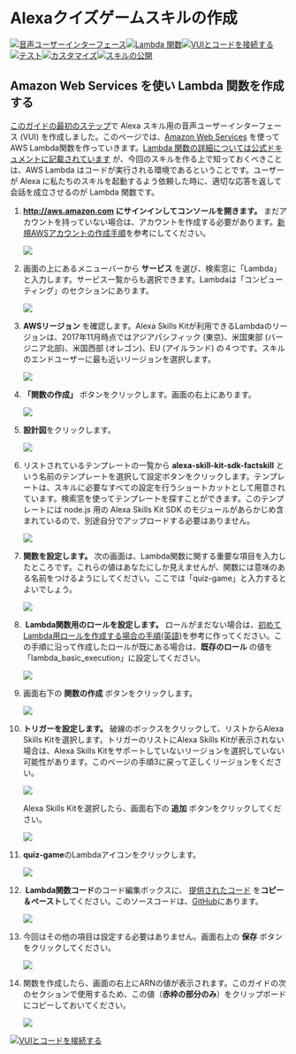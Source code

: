 # Alexaクイズゲームスキルの作成
[![音声ユーザーインターフェース](https://m.media-amazon.com/images/G/01/mobile-apps/dex/alexa/alexa-skills-kit/jp/tutorials/navigation/1-locked.png)](1-voice-user-interface.md)[![Lambda 関数](https://m.media-amazon.com/images/G/01/mobile-apps/dex/alexa/alexa-skills-kit/jp/tutorials/navigation/2-on.png)](2-lambda-function.md)[![VUIとコードを接続する](https://m.media-amazon.com/images/G/01/mobile-apps/dex/alexa/alexa-skills-kit/jp/tutorials/navigation/3-off.png)](3-connect-vui-to-code.md)[![テスト](https://m.media-amazon.com/images/G/01/mobile-apps/dex/alexa/alexa-skills-kit/jp/tutorials/navigation/4-off.png)](4-testing.md)[![カスタマイズ](https://m.media-amazon.com/images/G/01/mobile-apps/dex/alexa/alexa-skills-kit/jp/tutorials/navigation/5-off.png)](5-customization.md)[![スキルの公開](https://m.media-amazon.com/images/G/01/mobile-apps/dex/alexa/alexa-skills-kit/jp/tutorials/navigation/6-off.png)](6-publication.md)

<!--<a href="1-voice-user-interface.md"><img src="https://m.media-amazon.com/images/G/01/mobile-apps/dex/alexa/alexa-skills-kit/tutorials/navigation/1-locked._TTH_.png" /></a><a href="2-lambda-function.md"><img src="https://m.media-amazon.com/images/G/01/mobile-apps/dex/alexa/alexa-skills-kit/tutorials/navigation/2-on._TTH_.png" /></a><a href="3-connect-vui-to-code.md"><img src="https://m.media-amazon.com/images/G/01/mobile-apps/dex/alexa/alexa-skills-kit/tutorials/navigation/3-off._TTH_.png" /></a><a href="4-testing.md"><img src="https://m.media-amazon.com/images/G/01/mobile-apps/dex/alexa/alexa-skills-kit/tutorials/navigation/4-off._TTH_.png" /></a><a href="5-customization.md"><img src="https://m.media-amazon.com/images/G/01/mobile-apps/dex/alexa/alexa-skills-kit/tutorials/navigation/5-off._TTH_.png" /></a><a href="6-publication.md"><img src="https://m.media-amazon.com/images/G/01/mobile-apps/dex/alexa/alexa-skills-kit/tutorials/navigation/6-off._TTH_.png" /></a>-->

## Amazon Web Services を使い Lambda 関数を作成する

[このガイドの最初のステップ](1-voice-user-interface.md)で Alexa スキル用の音声ユーザーインターフェース (VUI) を作成しました。このページでは、[Amazon Web Services](http://aws.amazon.com) を使ってAWS Lambda関数を作っていきます。[Lambda 関数の詳細については公式ドキュメントに記載されています](http://aws.amazon.com/lambda) が、今回のスキルを作る上で知っておくべきことは、AWS Lambda はコードが実行される環境であるということです。ユーザーが Alexa に私たちのスキルを起動するよう依頼した時に、適切な応答を返して会話を成立させるのが Lambda 関数です。

1.  **http://aws.amazon.com にサインインしてコンソールを開きます。** まだアカウントを持っていない場合は、アカウントを作成する必要があります。[新規AWSアカウントの作成手順](../set-up-aws.md)を参考にしてください。

    ![](https://m.media-amazon.com/images/G/01/mobile-apps/dex/alexa/alexa-skills-kit/jp/tutorials/quiz-game/2-1-sign-in-to-the-console.png")

2.  画面の上にあるメニューバーから **サービス** を選び、検索窓に「Lambda」と入力します。サービス一覧からも選択できます。Lambdaは「コンピューティング」のセクションにあります。

    ![](https://m.media-amazon.com/images/G/01/mobile-apps/dex/alexa/alexa-skills-kit/jp/tutorials/quiz-game/2-2-services-lambda.png")

3.  **AWSリージョン** を確認します。Alexa Skills Kitが利用できるLambdaのリージョンは、2017年11月時点ではアジアパシフィック (東京)、米国東部 (バージニア北部)、米国西部 (オレゴン)、EU (アイルランド) の４つです。スキルのエンドユーザーに最も近いリージョンを選択します。

    ![](https://m.media-amazon.com/images/G/01/mobile-apps/dex/alexa/alexa-skills-kit/jp/tutorials/quiz-game/2-3-check-region._TTH_.png)

4.  **「関数の作成」** ボタンをクリックします。画面の右上にあります。

    ![](https://m.media-amazon.com/images/G/01/mobile-apps/dex/alexa/alexa-skills-kit/jp/tutorials/quiz-game/2-4-create-a-lambda-function._TTH_.png)

5. **設計図**をクリックします。

	![](https://m.media-amazon.com/images/G/01/mobile-apps/dex/alexa/alexa-skills-kit/jp/tutorials/quiz-game/2-4-1-bluebrint._TTH_.png)
   
6. リストされているテンプレートの一覧から **alexa-skill-kit-sdk-factskill** という名前のテンプレートを選択して設定ボタンをクリックします。テンプレートは、スキルに必要なすべての設定を行うショートカットとして用意されています。検索窓を使ってテンプレートを探すことができます。このテンプレートには node.js 用の Alexa Skills Kit SDK のモジュールがあらかじめ含まれているので、別途自分でアップロードする必要はありません。

    ![](https://m.media-amazon.com/images/G/01/mobile-apps/dex/alexa/alexa-skills-kit/jp/tutorials/quiz-game/2-5-blueprint._TTH_.png) <!--TODO: THIS IMAGE NEEDS TO BE CUSTOMIZED FOR YOUR SKILL TEMPLATE. -->


7.  **関数を設定します。** 次の画面は、Lambda関数に関する重要な項目を入力したところです。これらの値はあなたにしか見えませんが、関数には意味のある名前をつけるようにしてください。ここでは「quiz-game」と入力するとよいでしょう。

    ![](https://m.media-amazon.com/images/G/01/mobile-apps/dex/alexa/alexa-skills-kit/jp/tutorials/quiz-game/2-7-configure-your-function._TTH_.png)

8.  **Lambda関数用のロールを設定します。**  ロールがまだない場合は、[初めてLambda用ロールを作成する場合の手順(英語)](https://github.com/alexa/alexa-cookbook/tree/master/aws/lambda-role.md)を参考に作ってください。この手順に沿って作成したロールが既にある場合は、**既存のロール** の値を「lambda\_basic\_execution」に設定してください。

    ![](https://m.media-amazon.com/images/G/01/mobile-apps/dex/alexa/alexa-skills-kit/jp/tutorials/quiz-game/2-9-lambda-function-role._TTH_.png)
    
9.  画面右下の **関数の作成** ボタンをクリックします。

    ![](https://m.media-amazon.com/images/G/01/mobile-apps/dex/alexa/alexa-skills-kit/jp/tutorials/quiz-game/2-4-create-a-lambda-function._TTH_.png)
    
10. **トリガーを設定します。** 破線のボックスをクリックして、リストからAlexa Skills Kitを選択します。トリガーのリストにAlexa Skills Kitが表示されない場合は、Alexa Skills Kitをサポートしていないリージョンを選択していない可能性があります。このページの手順3に戻って正しくリージョンをください。

    ![](https://m.media-amazon.com/images/G/01/mobile-apps/dex/alexa/alexa-skills-kit/jp/tutorials/quiz-game/2-6-configure-your-trigger._TTH_.png)

    Alexa Skills Kitを選択したら、画面右下の **追加** ボタンをクリックしてください。 
    
    ![](https://m.media-amazon.com/images/G/01/mobile-apps/dex/alexa/alexa-skills-kit/jp/tutorials/quiz-game/2-6-1-adding-ask-trigger._TTH_.png)

11. **quiz-game**のLambdaアイコンをクリックします。

	![](https://m.media-amazon.com/images/G/01/mobile-apps/dex/alexa/alexa-skills-kit/jp/tutorials/quiz-game/2-11-1-select-lamda._TTH_.png)
     
12.  **Lambda関数コード**のコード編集ボックスに、 [提供されたコード](../lambda/custom/index.js) を**コピー＆ペースト**してください。このソースコードは、[GitHub](../lambda/custom/index.js)にあります。

	![](https://m.media-amazon.com/images/G/01/mobile-apps/dex/alexa/alexa-skills-kit/jp/tutorials/quiz-game/2-12-copy-lambda-code._TTH_.png)
     
13. 今回はその他の項目は設定する必要はありません。画面右上の **保存** ボタンをクリックしてください。

    ![](https://m.media-amazon.com/images/G/01/mobile-apps/dex/alexa/alexa-skills-kit/jp/tutorials/quiz-game/2-10-save-button._TTH_.png)

14. 関数を作成したら、画面の右上にARNの値が表示されます。このガイドの次のセクションで使用するため、この値（**赤枠の部分のみ**）をクリップボードにコピーしておいてください。

    ![](https://m.media-amazon.com/images/G/01/mobile-apps/dex/alexa/alexa-skills-kit/jp/tutorials/quiz-game/2-12-copy-ARN._TT_.png) 


[![VUIとコードを接続する](https://m.media-amazon.com/images/G/01/mobile-apps/dex/alexa/alexa-skills-kit/jp/tutorials/general/buttons/button_next_connect_vui_to_code.png)](3-connect-vui-to-code.md)
